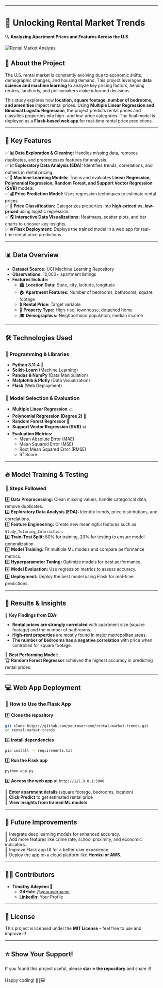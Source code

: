 
---

# **🏡 Unlocking Rental Market Trends**  
🔍 **Analyzing Apartment Prices and Features Across the U.S.**  

![Rental Market Analysis](https://source.unsplash.com/1600x900/?real-estate,apartment)  

## 📌 **About the Project**  
The U.S. rental market is constantly evolving due to economic shifts, demographic changes, and housing demand. This project leverages **data science and machine learning** to analyze key pricing factors, helping renters, landlords, and policymakers make informed decisions.  

This study explores how **location, square footage, number of bedrooms, and amenities** impact rental prices. Using **Multiple Linear Regression and Binomial Logistic Regression**, the project predicts rental prices and classifies properties into high- and low-price categories. The final model is deployed as a **Flask-based web app** for real-time rental price predictions.  

---

## 🚀 **Key Features**  
✅ **📊 Data Exploration & Cleaning:** Handles missing data, removes duplicates, and preprocesses features for analysis.  
✅ **📈 Exploratory Data Analysis (EDA):** Identifies trends, correlations, and outliers in rental pricing.  
✅ **🧠 Machine Learning Models:** Trains and evaluates **Linear Regression, Polynomial Regression, Random Forest, and Support Vector Regression (SVR)** models.  
✅ **💰 Price Prediction Model:** Uses regression techniques to estimate rental prices.  
✅ **🏡 Price Classification:** Categorizes properties into **high-priced vs. low-priced** using logistic regression.  
✅ **🌎 Interactive Data Visualizations:** Heatmaps, scatter plots, and bar charts to uncover key insights.  
✅ **🔥 Flask Deployment:** Deploys the trained model in a web app for real-time rental price predictions.  

---

## 📊 **Data Overview**  

- **Dataset Source:** UCI Machine Learning Repository  
- **Observations:** 10,000+ apartment listings  
- **Features Include:**  
  - 🏙 **Location Data:** State, city, latitude, longitude  
  - 🏠 **Apartment Features:** Number of bedrooms, bathrooms, square footage  
  - 💲 **Rental Price:** Target variable  
  - 🏢 **Property Type:** High-rise, townhouse, detached home  
  - 🎓 **Demographics:** Neighborhood population, median income  

---

## 🛠 **Technologies Used**  

### **📌 Programming & Libraries**  
- **Python 3.11.4** 🐍  
- **Scikit-Learn** (Machine Learning)  
- **Pandas & NumPy** (Data Manipulation)  
- **Matplotlib & Plotly** (Data Visualization)  
- **Flask** (Web Deployment)  

### **📌 Model Selection & Evaluation**  
- **Multiple Linear Regression** 📈  
- **Polynomial Regression (Degree 2)** 🔄  
- **Random Forest Regressor** 🌳  
- **Support Vector Regression (SVR)** 📊  
- **Evaluation Metrics:**  
  - Mean Absolute Error (MAE)  
  - Mean Squared Error (MSE)  
  - Root Mean Squared Error (RMSE)  
  - R² Score  

---

## 🔥 **Model Training & Testing**  

### **📌 Steps Followed**  
1️⃣ **Data Preprocessing:** Clean missing values, handle categorical data, remove duplicates.  
2️⃣ **Exploratory Data Analysis (EDA):** Identify trends, price distributions, and correlations.  
3️⃣ **Feature Engineering:** Create new meaningful features such as `Study_Tutoring_Interaction`.  
4️⃣ **Train-Test Split:** 80% for training, 20% for testing to ensure model generalization.  
5️⃣ **Model Training:** Fit multiple ML models and compare performance metrics.  
6️⃣ **Hyperparameter Tuning:** Optimize models for best performance.  
7️⃣ **Model Evaluation:** Use regression metrics to assess accuracy.  
8️⃣ **Deployment:** Deploy the best model using Flask for real-time predictions.  

---

## 🎯 **Results & Insights**  

📌 **Key Findings from EDA:**  
- **Rental prices are strongly correlated** with apartment size (square footage) and the number of bathrooms.  
- **High-rent properties** are mostly found in major metropolitan areas.  
- **The number of bedrooms has a negative correlation** with price when controlled for square footage.  

📌 **Best Performing Model:**  
🏆 **Random Forest Regressor** achieved the highest accuracy in predicting rental prices.  

---

## 💻 **Web App Deployment**  

### **🏡 How to Use the Flask App**  
1️⃣ **Clone the repository**  
```bash
git clone https://github.com/yourusername/rental-market-trends.git
cd rental-market-trends
```
2️⃣ **Install dependencies**  
```bash
pip install -r requirements.txt
```
3️⃣ **Run the Flask app**  
```bash
python app.py
```
4️⃣ **Access the web app** at `http://127.0.0.1:5000`  

🔹 **Enter apartment details** (square footage, bedrooms, location)  
🔹 **Click Predict** to get estimated rental price  
🔹 **View insights from trained ML models**  

---

## 📌 **Future Improvements**  
🔹 Integrate deep learning models for enhanced accuracy.  
🔹 Add more features like crime rate, school proximity, and economic indicators.  
🔹 Improve Flask app UI for a better user experience.  
🔹 Deploy the app on a cloud platform like **Heroku or AWS**.  

---

## 👨‍💻 **Contributors**  
- **Timothy Adeyemi** 🚀  
  - **GitHub:** [@yourusername](https://github.com/iamtimothy)  
  - **LinkedIn:** [Your Profile](https://www.linkedin.com/in/timothy-ade/)  

---

## 📜 **License**  
This project is licensed under the **MIT License** – feel free to use and improve it!  

---

## ⭐ **Show Your Support!**  
If you found this project useful, please **star ⭐ the repository** and share it!  

Happy coding! 🚀🏡💻  